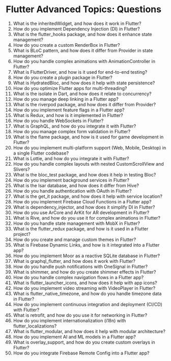 # Flutter Advanced Topics: Questions

1. What is the inheritedWidget, and how does it work in Flutter?
2. How do you implement Dependency Injection (DI) in Flutter?
3. What is the flutter_hooks package, and how does it enhance state management?
4. How do you create a custom RenderBox in Flutter?
5. What is BLoC pattern, and how does it differ from Provider in state management?
6. How do you handle complex animations with AnimationController in Flutter?
7. What is FlutterDriver, and how is it used for end-to-end testing?
8. How do you create a plugin package in Flutter?
9. What is HydratedBloc, and how does it help with state persistence?
10. How do you optimize Flutter apps for multi-threading?
11. What is the isolate in Dart, and how does it relate to concurrency?
12. How do you manage deep linking in a Flutter app?
13. What is the riverpod package, and how does it differ from Provider?
14. How do you implement feature flags in a Flutter app?
15. What is Redux, and how is it implemented in Flutter?
16. How do you handle WebSockets in Flutter?
17. What is GraphQL, and how do you integrate it with Flutter?
18. How do you manage complex form validation in Flutter?
19. What is the flame package, and how is it used for game development in Flutter?
20. How do you implement multi-platform support (Web, Mobile, Desktop) in a single Flutter codebase?
21. What is Lottie, and how do you integrate it with Flutter?
22. How do you handle complex layouts with nested CustomScrollView and Slivers?
23. What is the bloc_test package, and how does it help in testing Bloc?
24. How do you implement background services in Flutter?
25. What is the Isar database, and how does it differ from Hive?
26. How do you handle authentication with OAuth in Flutter?
27. What is the get_it package, and how does it help with service location?
28. How do you implement Firebase Cloud Functions in a Flutter app?
29. What is dependency_injector, and how does it simplify DI in Flutter?
30. How do you use ArCore and ArKit for AR development in Flutter?
31. What is Rive, and how do you use it for complex animations in Flutter?
32. How do you handle state management with MobX in Flutter?
33. What is the flutter_redux package, and how is it used in a Flutter project?
34. How do you create and manage custom themes in Flutter?
35. What is Firebase Dynamic Links, and how is it integrated into a Flutter app?
36. How do you implement Moor as a reactive SQLite database in Flutter?
37. What is graphql_flutter, and how does it work with Flutter?
38. How do you handle push notifications with OneSignal in Flutter?
39. What is shimmer, and how do you create shimmer effects in Flutter?
40. How do you handle complex navigation flows in a Flutter app?
41. What is flutter_launcher_icons, and how does it help with app icons?
42. How do you implement video streaming with VideoPlayer in Flutter?
43. What is flutter_native_timezone, and how do you handle timezone data in Flutter?
44. How do you implement continuous integration and deployment (CI/CD) with Flutter?
45. What is retrofit, and how do you use it for networking in Flutter?
46. How do you implement internationalization (i18n) with flutter_localizations?
47. What is flutter_modular, and how does it help with modular architecture?
48. How do you implement AI and ML models in a Flutter app?
49. What is overlay_support, and how do you create custom overlays in Flutter?
50. How do you integrate Firebase Remote Config into a Flutter app?
